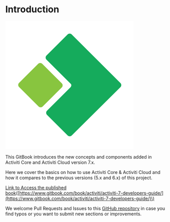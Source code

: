 # Introduction

[![Activiti](.gitbook/assets/acitiviti_icon_fullcolor_github_400x400.png)](https://github.com/Activiti)

This GitBook introduces the new concepts and components added in Activiti Core and Activiti Cloud version 7.x.

Here we cover the basics on how to use Activiti Core & Activiti Cloud and how it compares to the previous versions \(5.x and 6.x\) of this project.

[Link to Access the published book](https://www.gitbook.com/book/activiti/activiti-7-developers-guide/)\([https://www.gitbook.com/book/activiti/activiti-7-developers-guide/](https://www.gitbook.com/book/activiti/activiti-7-developers-guide/)\)

We welcome Pull Requests and Issues to this [GitHub repository](https://github.com/Activiti/activiti-7-developers-guide/) in case you find typos or you want to submit new sections or improvements.

